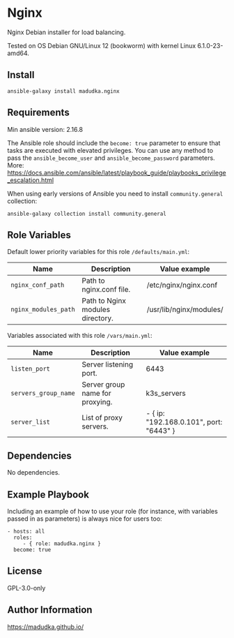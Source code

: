 Nginx
=========

Nginx Debian installer for load balancing.

Tested on OS Debian GNU/Linux 12 (bookworm) with kernel Linux 6.1.0-23-amd64.

Install
-------
```
ansible-galaxy install madudka.nginx
```

Requirements
------------
Min ansible version: 2.16.8

The Ansible role should include the `become: true` parameter to ensure that tasks are executed with elevated privileges.
You can use any method to pass the `ansible_become_user` and `ansible_become_password` parameters.
More: https://docs.ansible.com/ansible/latest/playbook_guide/playbooks_privilege_escalation.html

When using early versions of Ansible you need to install `community.general` collection:

```
ansible-galaxy collection install community.general
```


Role Variables
--------------
Default lower priority variables for this role `/defaults/main.yml`:

| Name                 | Description                      | Value example           |
|----------------------|----------------------------------|-------------------------|
| `nginx_conf_path`    | Path to nginx.conf file.         | /etc/nginx/nginx.conf   |
| `nginx_modules_path` | Path to Nginx modules directory. | /usr/lib/nginx/modules/ |

Variables associated with this role `/vars/main.yml`:

| Name                 | Description                     | Value example                           |
|----------------------|---------------------------------|-----------------------------------------|
| `listen_port`        | Server listening port.          | 6443                                    |
| `servers_group_name` | Server group name for proxying. | k3s_servers                             |
| `server_list`        | List of proxy servers.          | - { ip: "192.168.0.101", port: "6443" } |

Dependencies
------------

No dependencies.

Example Playbook
----------------

Including an example of how to use your role (for instance, with variables passed in as parameters) is always nice for users too:

    - hosts: all
      roles:
         - { role: madudka.nginx }
      become: true

License
-------

GPL-3.0-only

Author Information
------------------

https://madudka.github.io/
